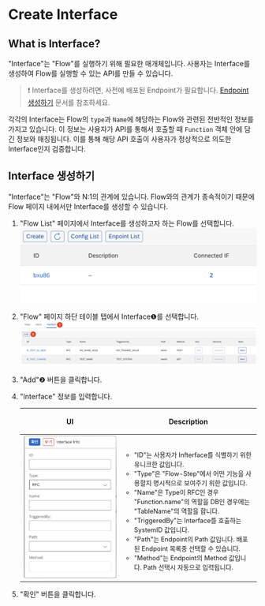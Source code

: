 # Create Interface

## What is Interface?
"Interface"는 "Flow"를 실행하기 위해 필요한 매개체입니다. 사용자는 Interface를 생성하여 Flow를 실행할 수 있는 API를 만들 수 있습니다. 
> ❗️
> Interface를 생성하려면, 사전에 배포된 Endpoint가 필요합니다. [Endpoint 생성하기](/eai/functions/create_endpoint) 문서를 참조하세요.

각각의 Interface는 Flow의 `type`과 `Name`에 해당하는 Flow와 관련된 전반적인 정보를 가지고 있습니다. 이 정보는 사용자가 API를 통해서 호출할 때 `Function` 객체 안에 담긴 정보와 매칭됩니다. 이를 통해 해당 API 호출이 사용자가 정상적으로 의도한 Interface인지 검증합니다. 

## Interface 생성하기

"Interface"는 "Flow"와 N:1의 관계에 있습니다. Flow와의 관계가 종속적이기 때문에 Flow 페이지 내에서만 Interface를 생성할 수 있습니다.

1. "Flow List" 페이지에서 Interface를 생성하고자 하는 Flow를 선택합니다.
   ![Image](assets/eai_flow_list.png)
2. "Flow" 페이지 하단 테이블 탭에서 Interface❶를 선택합니다.
   ![Image](assets/eai_if_create.png)
3. "Add"❷ 버튼을 클릭합니다.
4. "Interface" 정보를 입력합니다.
   
    |UI  |<p style="text-align: center;">Description</p>|
    |:---:|------------|
    |![Image](assets/eai_if_info.png)  |  <ul style="font-size: .8rem;"><li>"ID"는 사용자가 Infterface를 식별하기 위한 유니크한 값입니다.</li><li>"Type"은 "Flow-Step"에서 어떤 기능을 사용할지 명시적으로 보여주기 위한 값입니다.</li><li>"Name"은 Type이 RFC인 경우 "Function.name"의 역할을 DB인 경우에는 "TableName"의 역할을 합니다.</li><li>"TriggeredBy"는 Interface를 호출하는 SystemID 값입니다.</li><li>"Path"는 Endpoint의 Path 값입니다. 배포된 Endpoint 목록중 선택할 수 있습니다.</li><li>"Method"는 Endpoint의 Method 값입니다. Path 선택시 자동으로 입력됩니다.</li></ul>|  
    
5. "확인" 버튼을 클릭합니다.